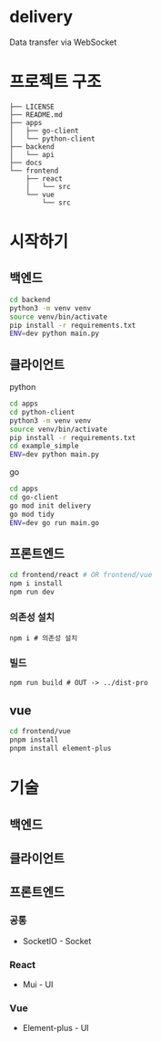# delivery
Data transfer via WebSocket

# 프로젝트 구조
```
├── LICENSE
├── README.md
├── apps
│   ├── go-client
│   └── python-client
├── backend
│   └── api
├── docs
└── frontend
    ├── react
    │   └── src
    └── vue
        └── src

```

# 시작하기
## 백엔드
```bash
cd backend
python3 -m venv venv
source venv/bin/activate
pip install -r requirements.txt
ENV=dev python main.py

```
## 클라이언트
python
```bash
cd apps
cd python-client
python3 -m venv venv
source venv/bin/activate
pip install -r requirements.txt
cd example_simple
ENV=dev python main.py

```

go
```bash
cd apps
cd go-client
go mod init delivery
go mod tidy
ENV=dev go run main.go

```
## 프론트엔드
``` bash
cd frontend/react # OR frontend/vue
npm i install
npm run dev
```
### 의존성 설치
``` shell
npm i # 의존성 설치
```

### 빌드
``` shell
npm run build # OUT -> ../dist-pro
```

## vue
```bash
cd frontend/vue
pnpm install
pnpm install element-plus
```


# 기술
## 백엔드
## 클라이언트
## 프론트엔드
### 공통
- SocketIO - Socket

### React
- Mui - UI

### Vue
- Element-plus - UI
